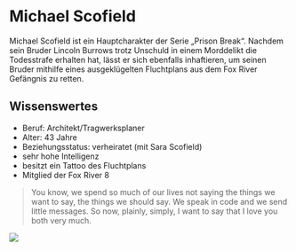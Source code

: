 # Michael Scofield

Michael Scofield ist ein Hauptcharakter der Serie „Prison Break“. Nachdem sein Bruder Lincoln Burrows trotz Unschuld in einem Morddelikt die Todesstrafe erhalten hat, lässt er sich ebenfalls inhaftieren, um seinen Bruder mithilfe eines ausgeklügelten Fluchtplans aus dem Fox River Gefängnis zu retten.

## Wissenswertes

* Beruf: Architekt/Tragwerksplaner
* Alter: 43 Jahre
* Beziehungsstatus: verheiratet (mit Sara Scofield)
* sehr hohe Intelligenz
* besitzt ein Tattoo des Fluchtplans
* Mitglied der Fox River 8

> You know, we spend so much of our lives not saying the things we want to say, the things we should say. We speak in code and we send little messages. So now, plainly, simply, I want to say that I love you both very much.

<img src="https://i.pinimg.com/736x/ac/f7/2f/acf72f3c8327e573a24d94f7c490d5e8.jpg"/>